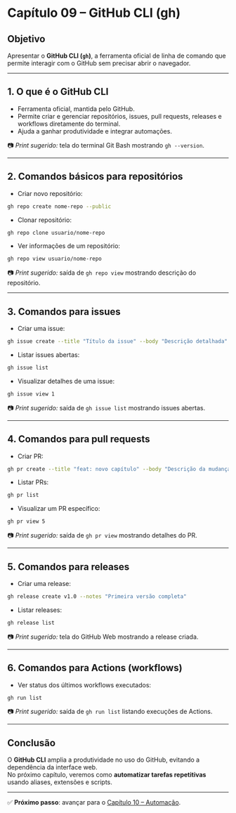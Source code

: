 # Capítulo 09 – GitHub CLI (gh)

## Objetivo
Apresentar o **GitHub CLI (`gh`)**, a ferramenta oficial de linha de comando que permite interagir com o GitHub sem precisar abrir o navegador.

---

## 1. O que é o GitHub CLI
- Ferramenta oficial, mantida pelo GitHub.  
- Permite criar e gerenciar repositórios, issues, pull requests, releases e workflows diretamente do terminal.  
- Ajuda a ganhar produtividade e integrar automações.  

📷 *Print sugerido:* tela do terminal Git Bash mostrando `gh --version`.  

---

## 2. Comandos básicos para repositórios
- Criar novo repositório:
```bash
gh repo create nome-repo --public
```

- Clonar repositório:
```bash
gh repo clone usuario/nome-repo
```

- Ver informações de um repositório:
```bash
gh repo view usuario/nome-repo
```

📷 *Print sugerido:* saída de `gh repo view` mostrando descrição do repositório.  

---

## 3. Comandos para issues
- Criar uma issue:
```bash
gh issue create --title "Título da issue" --body "Descrição detalhada"
```

- Listar issues abertas:
```bash
gh issue list
```

- Visualizar detalhes de uma issue:
```bash
gh issue view 1
```

📷 *Print sugerido:* saída de `gh issue list` mostrando issues abertas.  

---

## 4. Comandos para pull requests
- Criar PR:
```bash
gh pr create --title "feat: novo capítulo" --body "Descrição da mudança"
```

- Listar PRs:
```bash
gh pr list
```

- Visualizar um PR específico:
```bash
gh pr view 5
```

📷 *Print sugerido:* saída de `gh pr view` mostrando detalhes do PR.  

---

## 5. Comandos para releases
- Criar uma release:
```bash
gh release create v1.0 --notes "Primeira versão completa"
```

- Listar releases:
```bash
gh release list
```

📷 *Print sugerido:* tela do GitHub Web mostrando a release criada.  

---

## 6. Comandos para Actions (workflows)
- Ver status dos últimos workflows executados:
```bash
gh run list
```

📷 *Print sugerido:* saída de `gh run list` listando execuções de Actions.  

---

## Conclusão
O **GitHub CLI** amplia a produtividade no uso do GitHub, evitando a dependência da interface web.  
No próximo capítulo, veremos como **automatizar tarefas repetitivas** usando aliases, extensões e scripts.

---

✅ **Próximo passo**: avançar para o [Capítulo 10 – Automação](./10-automacao.md).
